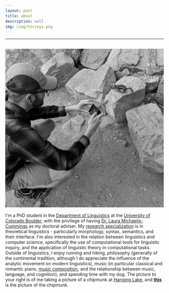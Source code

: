 ```yaml
---
layout: post
title: about
description: null
img: /img/torreys.png
---
```


***

<br/>

<img class="col one right" src="/img/hanginglake.jpg">

I'm a PhD student in the [Department of Linguistics](http://www.colorado.edu/linguistics/) at the [University of Colorado Boulder](http://www.colorado.edu/), with the privilege of having [Dr. Laura Michaelis-Cummings](http://www.colorado.edu/faculty/michaelis/) as my doctoral adviser. My [research specialization](http://jared-desjardins.github.io/pages/3_research/) is in theoretical linguistics - particularly morphology, syntax, semantics, and their interface. I'm also interested in the relation between linguistics and computer science, specifically the use of computational tools for linguistic inquiry, and the application of linguistic theory in computational tasks. Outside of linguistics, I enjoy running and hiking, philosophy (generally of the continental tradition, although I do appreciate the influence of the analytic movement on modern linguistics), music (in particular classical and romantic piano, [music composition](http://jared-desjardins.github.io/pages/5_music/), and the relationship between music, language, and cognition), and spending time with my dog. The picture to your right is of me taking a picture of a chipmunk at [Hanging Lake](http://en.wikipedia.org/wiki/Hanging_Lake), and [**this**](http://jared-desjardins.github.io/img/chipmunk.jpg) is the picture of the chipmunk.
